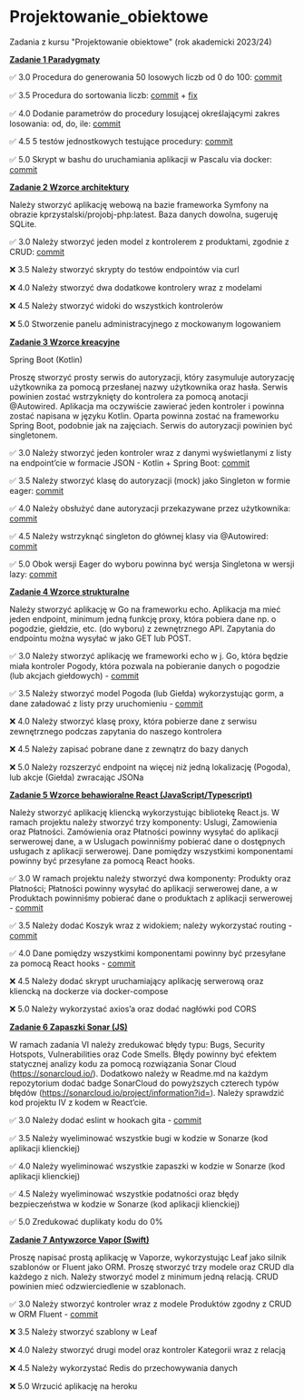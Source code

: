 # Projektowanie_obiektowe
Zadania z kursu "Projektowanie obiektowe" (rok akademicki 2023/24)

[**Zadanie 1 Paradygmaty**](01_paradygmaty/)

✅ 3.0 Procedura do generowania 50 losowych liczb od 0 do 100: [commit](https://github.com/apetor56/projektowanie_obiektowe/commit/61983d434363338f9940b3dcc336d6ac159eecb2)

✅ 3.5 Procedura do sortowania liczb: [commit](https://github.com/apetor56/projektowanie_obiektowe/commit/0aea483ba2ea476c4edd5a5272072a6bedfdc6c7) + [fix](https://github.com/apetor56/projektowanie_obiektowe/commit/5a661ef8a19791752e66c1e646f0bc1a9c4e10da)

✅ 4.0 Dodanie parametrów do procedury losującej określającymi zakres losowania: od, do, ile: [commit](https://github.com/apetor56/projektowanie_obiektowe/commit/2fb52af987fbde54ef1c370ca397c3787ef41e11)

✅ 4.5 5 testów jednostkowych testujące procedury: [commit](https://github.com/apetor56/projektowanie_obiektowe/commit/8a253343d4f89a454a6945565a75a95056e6dab8)

✅ 5.0 Skrypt w bashu do uruchamiania aplikacji w Pascalu via docker: [commit](https://github.com/apetor56/projektowanie_obiektowe/commit/7e56eee0b7f033963c4240e2a2eb942fd08e3484)

[**Zadanie 2 Wzorce architektury**](02_wzorce_architektury/)

Należy stworzyć aplikację webową na bazie frameworka Symfony na obrazie kprzystalski/projobj-php:latest. Baza danych dowolna, sugeruję SQLite.

✅ 3.0 Należy stworzyć jeden model z kontrolerem z produktami, zgodnie z CRUD: [commit](https://github.com/apetor56/projektowanie_obiektowe/commit/43ab843a084b658b53e7cd0deca27c1e9b62d494)

❌ 3.5 Należy stworzyć skrypty do testów endpointów via curl

❌ 4.0 Należy stworzyć dwa dodatkowe kontrolery wraz z modelami

❌ 4.5 Należy stworzyć widoki do wszystkich kontrolerów

❌ 5.0 Stworzenie panelu administracyjnego z mockowanym logowaniem

[**Zadanie 3 Wzorce kreacyjne**](03_wzorce_kreacyjne/)

Spring Boot (Kotlin)

Proszę stworzyć prosty serwis do autoryzacji, który zasymuluje autoryzację użytkownika za pomocą przesłanej nazwy użytkownika oraz hasła. Serwis powinien zostać wstrzyknięty do kontrolera za pomocą anotacji @Autowired. Aplikacja ma oczywiście zawierać jeden kontroler i powinna zostać napisana w języku Kotlin. Oparta powinna zostać na frameworku Spring Boot, podobnie jak na zajęciach. Serwis do autoryzacji powinien być singletonem.

✅ 3.0 Należy stworzyć jeden kontroler wraz z danymi wyświetlanymi z listy na endpoint’cie w formacie JSON - Kotlin + Spring Boot: [commit](https://github.com/apetor56/projektowanie_obiektowe/commit/5ee0daf9a8c72a5ff8eebc29706582a045ca3363)

✅ 3.5 Należy stworzyć klasę do autoryzacji (mock) jako Singleton w formie eager: [commit](https://github.com/apetor56/projektowanie_obiektowe/commit/ad8f91181bd2ff0c2735e7e27e1893d3e5f34d94)

✅ 4.0 Należy obsłużyć dane autoryzacji przekazywane przez użytkownika: [commit](https://github.com/apetor56/projektowanie_obiektowe/commit/4d447ac43ae0aa801a617997804bdb13c72db12f)

✅ 4.5 Należy wstrzyknąć singleton do głównej klasy via @Autowired: [commit](https://github.com/apetor56/projektowanie_obiektowe/commit/59f64035e8d5ce742834da525cc693660e92bdff)

✅ 5.0 Obok wersji Eager do wyboru powinna być wersja Singletona w wersji lazy: [commit](https://github.com/apetor56/projektowanie_obiektowe/commit/771886557273f3fb9e2e64c0330d367048c1f8a5)

[**Zadanie 4 Wzorce strukturalne**](04_wzorce_strukturalne/)

Należy stworzyć aplikację w Go na frameworku echo. Aplikacja ma mieć jeden endpoint, minimum jedną funkcję proxy, która pobiera dane np. o pogodzie, giełdzie, etc. (do wyboru) z zewnętrznego API. Zapytania do endpointu można wysyłać w jako GET lub POST.

✅ 3.0 Należy stworzyć aplikację we frameworki echo w j. Go, która będzie miała kontroler Pogody, która pozwala na pobieranie danych o pogodzie (lub akcjach giełdowych) - [commit](https://github.com/apetor56/projektowanie_obiektowe/commit/94aafd4857a7b71dea851e83aa137af27ad5524f)

✅ 3.5 Należy stworzyć model Pogoda (lub Giełda) wykorzystując gorm, a dane załadować z listy przy uruchomieniu - [commit](https://github.com/apetor56/projektowanie_obiektowe/commit/dd12526aec791d7b32bee0c98c6364040b61cd63)

❌ 4.0 Należy stworzyć klasę proxy, która pobierze dane z serwisu zewnętrznego podczas zapytania do naszego kontrolera

❌ 4.5 Należy zapisać pobrane dane z zewnątrz do bazy danych

❌ 5.0 Należy rozszerzyć endpoint na więcej niż jedną lokalizację (Pogoda), lub akcje (Giełda) zwracając JSONa

[**Zadanie 5 Wzorce behawioralne React (JavaScript/Typescript)**](05_wzorce_bechawioralne)

Należy stworzyć aplikację kliencką wykorzystując bibliotekę React.js. W ramach projektu należy stworzyć trzy komponenty: Uslugi, Zamowienia oraz Płatności. Zamówienia oraz Płatności powinny wysyłać do aplikacji serwerowej dane, a w Uslugach powinniśmy pobierać dane o dostępnych usługach z aplikacji serwerowej. Dane pomiędzy wszystkimi komponentami powinny być przesyłane za pomocą React hooks.

✅ 3.0 W ramach projektu należy stworzyć dwa komponenty: Produkty oraz Płatności; Płatności powinny wysyłać do aplikacji serwerowej dane, a w Produktach powinniśmy pobierać dane o produktach z aplikacji serwerowej - [commit](https://github.com/apetor56/projektowanie_obiektowe/commit/90fd52462e6bee166218b9ca84310fc8f3f81961)

✅ 3.5 Należy dodać Koszyk wraz z widokiem; należy wykorzystać routing - [commit](https://github.com/apetor56/projektowanie_obiektowe/commit/b3682d9da2ea6c47741e7ff467cc6e0986fcdd96)

✅ 4.0 Dane pomiędzy wszystkimi komponentami powinny być przesyłane za pomocą React hooks - [commit](https://github.com/apetor56/projektowanie_obiektowe/commit/b3682d9da2ea6c47741e7ff467cc6e0986fcdd96)

❌ 4.5 Należy dodać skrypt uruchamiający aplikację serwerową oraz kliencką na dockerze via docker-compose

❌ 5.0 Należy wykorzystać axios’a oraz dodać nagłówki pod CORS

[**Zadanie 6 Zapaszki Sonar (JS)**](06_zapaszki/)

W ramach zadania VI należy zredukować błędy typu: Bugs, Security Hotspots, Vulnerabilities oraz Code Smells. Błędy powinny być efektem statycznej analizy kodu za pomocą rozwiązania Sonar Cloud (https://sonarcloud.io/). Dodatkowo należy w Readme.md na każdym repozytorium dodać badge SonarCloud do powyższych czterech typów błędów (https://sonarcloud.io/project/information?id=). Należy sprawdzić kod projektu IV z kodem w React’cie.

✅ 3.0 Należy dodać eslint w hookach gita - [commit](https://github.com/apetor56/projektowanie_obiektowe/commit/c13a2f15660ca66b84a515c8f04fe84b96234bc1)

✅ 3.5 Należy wyeliminować wszystkie bugi w kodzie w Sonarze (kod aplikacji klienckiej)

✅ 4.0 Należy wyeliminować wszystkie zapaszki w kodzie w Sonarze (kod aplikacji klienckiej)

✅ 4.5 Należy wyeliminować wszystkie podatności oraz błędy bezpieczeństwa w kodzie w Sonarze (kod aplikacji klienckiej)

✅ 5.0 Zredukować duplikaty kodu do 0%

[**Zadanie 7 Antywzorce Vapor (Swift)**](07_antywzorce/)

Proszę napisać prostą aplikację w Vaporze, wykorzystując Leaf jako silnik szablonów or Fluent jako ORM. Proszę stworzyć trzy modele oraz CRUD dla każdego z nich. Należy stworzyć model z minimum jedną relacją. CRUD powinien mieć odzwierciedlenie w szablonach.

✅ 3.0 Należy stworzyć kontroler wraz z modele Produktów zgodny z CRUD w ORM Fluent - [commit](https://github.com/apetor56/projektowanie_obiektowe/commit/f0d855c37310d8c1cbd1f35b69a84f1f1f74c5d7)

❌ 3.5 Należy stworzyć szablony w Leaf

❌ 4.0 Należy stworzyć drugi model oraz kontroler Kategorii wraz z relacją

❌ 4.5 Należy wykorzystać Redis do przechowywania danych

❌ 5.0 Wrzucić aplikację na heroku
